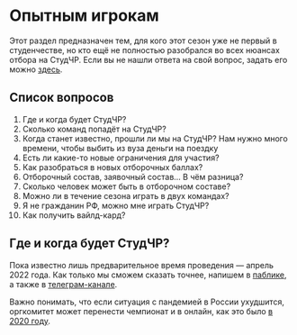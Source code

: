 # Опытным игрокам

Этот раздел предназначен тем, для кого этот сезон уже не первый в студенчестве, но кто ещё не полностью разобрался во всех нюансах отбора на СтудЧР. Если вы не нашли ответа на свой вопрос, задать его можно [здесь](https://vk.com/topic-99683830_48233790).

## Список вопросов

1. Где и когда будет СтудЧР?
2. Сколько команд попадёт на СтудЧР?
3. Когда станет известно, прошли ли мы на СтудЧР? Нам нужно много времени, чтобы выбить из вуза деньги на поездку
4. Есть ли какие-то новые ограничения для участия?
5. Как разобраться в новых отборочных баллах?
6. Отборочный состав, заявочный состав… В чём разница?
7. Сколько человек может быть в отборочном составе?
8. Можно ли в течение сезона играть в двух командах?
9. Я не гражданин РФ, можно мне играть СтудЧР?
10. Как получить вайлд-кард?

## Где и когда будет СтудЧР?

Пока известно лишь предварительное время проведения — апрель 2022 года. Как только мы сможем сказать точнее, напишем в [паблике](https://vk.com/chgk_student), а также в [телеграм-канале](https://t.me/chgk_student_ru).

Важно понимать, что если ситуация с пандемией в России ухудшится, оргкомитет может перенести чемпионат и в онлайн, как это было [в 2020 году](https://vk.com/onlinestudchr2020).
